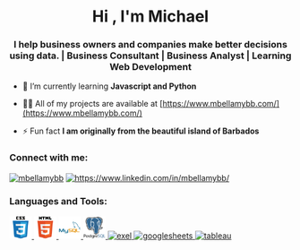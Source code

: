 <h1 align="center">Hi , I'm Michael</h1>
<h3 align="center">I help business owners and companies make better decisions using data. | Business Consultant | Business Analyst | Learning Web Development</h3>

- 🌱 I’m currently learning **Javascript and Python**

- 👨‍💻 All of my projects are available at [https://www.mbellamybb.com/](https://www.mbellamybb.com/)

- ⚡ Fun fact **I am originally from the beautiful island of Barbados**

<h3 align="left">Connect with me:</h3>
<p align="left">
<a href="https://twitter.com/mbellamybb" target="blank"><img align="center" src="https://raw.githubusercontent.com/rahuldkjain/github-profile-readme-generator/master/src/images/icons/Social/twitter.svg" alt="mbellamybb" height="30" width="40" /></a>
<a href="https://linkedin.com/in/https://www.linkedin.com/in/mbellamybb/" target="blank"><img align="center" src="https://raw.githubusercontent.com/rahuldkjain/github-profile-readme-generator/master/src/images/icons/Social/linked-in-alt.svg" alt="https://www.linkedin.com/in/mbellamybb/" height="30" width="40" /></a>
</p>

<h3 align="left">Languages and Tools:</h3>
<p align="left"> <a href="https://www.w3schools.com/css/" target="_blank" rel="noreferrer"> <img src="https://raw.githubusercontent.com/devicons/devicon/master/icons/css3/css3-original-wordmark.svg" 
    alt="css3" width="40" height="40"/> </a> <a href="https://www.w3.org/html/" target="_blank" rel="noreferrer"> <img src="https://raw.githubusercontent.com/devicons/devicon/master/icons/html5/html5-original-wordmark.svg" alt="html5" width="40" height="40"/> </a> <a href="https://www.mysql.com/" target="_blank" rel="noreferrer"> <img src="https://raw.githubusercontent.com/devicons/devicon/master/icons/mysql/mysql-original-wordmark.svg" alt="mysql" width="40" height="40"/> </a> <a href="https://www.postgresql.org" target="_blank" rel="noreferrer"> <img src="https://raw.githubusercontent.com/devicons/devicon/master/icons/postgresql/postgresql-original-wordmark.svg" alt="postgresql" width="40" height="40"/> </a> 
    <a href="https://www.microsoft.com/en-us/microsoft-365/excel" target="_blank" rel="noreferrer"> <img src="https://i.ibb.co/Pj2LPBS/6.png" alt="exel" width="40"/>
  <a href="https://www.google.com/sheets/about/" target="_blank" rel="noreferrer"> <img src="https://i.ibb.co/xjzGXZj/7.png" alt="googlesheets" width="40"/>
    <a href="https://www.tableau.com/" target="_blank" rel="noreferrer"> <img src="https://i.ibb.co/vmt0zYn/9.png" alt="tableau" width="40"/>
</p>
